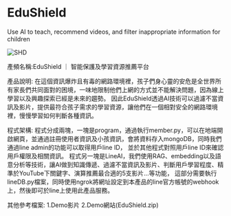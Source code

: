 # EduShield
Use AI to teach, recommend videos, and filter inappropriate information for children

![SHD](https://github.com/user-attachments/assets/3b43f5a2-3d42-454b-a3c0-1080f4782707)


產頻名稱:EduShield ｜ 智能保護及學習資源推薦平台

產品說明:
在這個資訊爆炸且有毒的網路環境裡，孩子們身心靈的安危是全世界所有家長們共同面對的困境，一味地限制他們上網的方式並不能解決問題，因為線上學習以及興趣探索已經是未來的趨勢。
因此EduShield透過AI技術可以過濾不當資訊及影片，提供最符合孩子需求的學習資源，讓他們在一個相對安全的網路環境裡，慢慢學習如何判斷各種資訊。

程式架構:
程式分成兩塊，一塊是program，通過執行member.py，可以在地端開啟網頁，並通過註冊使用者資訊及小孩資訊，會將資料存入mongoDB，同時我們通過line admin的功能可以取得用戶line ID，
並於其他程式對照用戶line ID來確認用戶權限及相關資訊。
程式另一塊是LineAI，我們使用RAG、embedding以及語意分析等技術，讓AI做到知識傳遞、過濾不當資訊及影片、判斷用戶學習程度、精準於YouTube下關鍵字、演算推薦最合適的5支影片...等功能，
這部分需要執行lineDB.py檔案，同時使用ngrok將網址設定到本產品的line官方帳號的webhook上，然後即可於line上使用此產品服務。

其他參考檔案:
1.Demo影片
2.Demo網站(EduShield.zip)
